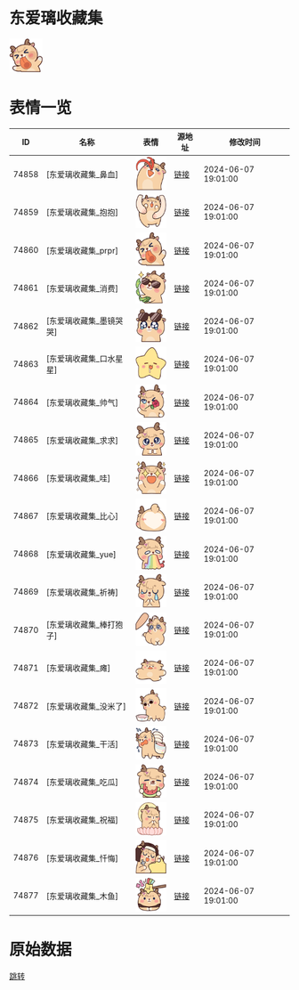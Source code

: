 # 东爱璃收藏集

<img src="./cover.png" height="60" alt="cover" />

# 表情一览

|ID|名称|表情|源地址|修改时间|
|----|----|----|----|----|
|74858|[东爱璃收藏集_鼻血]|<img src="./pic/074858_%5B东爱璃收藏集_鼻血%5D.png" height="60" alt="鼻血"/>|[链接](https://i0.hdslb.com/bfs/garb/481e642c77f6f367c8521a3c49e34eaaaeb5a66c.png)|2024-06-07 19:01:00|
|74859|[东爱璃收藏集_抱抱]|<img src="./pic/074859_%5B东爱璃收藏集_抱抱%5D.png" height="60" alt="抱抱"/>|[链接](https://i0.hdslb.com/bfs/garb/8ff475c41ffdb2a28ec516b420d189bc7758a8cd.png)|2024-06-07 19:01:00|
|74860|[东爱璃收藏集_prpr]|<img src="./pic/074860_%5B东爱璃收藏集_prpr%5D.png" height="60" alt="prpr"/>|[链接](https://i0.hdslb.com/bfs/garb/e18e63559469268812406d0170f28b8497716373.png)|2024-06-07 19:01:00|
|74861|[东爱璃收藏集_消费]|<img src="./pic/074861_%5B东爱璃收藏集_消费%5D.png" height="60" alt="消费"/>|[链接](https://i0.hdslb.com/bfs/garb/93deee3217447003ecb6a65d497821aaefc61e26.png)|2024-06-07 19:01:00|
|74862|[东爱璃收藏集_墨镜哭哭]|<img src="./pic/074862_%5B东爱璃收藏集_墨镜哭哭%5D.png" height="60" alt="墨镜哭哭"/>|[链接](https://i0.hdslb.com/bfs/garb/0892f4f5890e77ea844476de97a39d7437b61bf9.png)|2024-06-07 19:01:00|
|74863|[东爱璃收藏集_口水星星]|<img src="./pic/074863_%5B东爱璃收藏集_口水星星%5D.png" height="60" alt="口水星星"/>|[链接](https://i0.hdslb.com/bfs/garb/01b96bd0e37634c2dd7ff9fb54741d31dbb9e204.png)|2024-06-07 19:01:00|
|74864|[东爱璃收藏集_帅气]|<img src="./pic/074864_%5B东爱璃收藏集_帅气%5D.png" height="60" alt="帅气"/>|[链接](https://i0.hdslb.com/bfs/garb/942977366dd89218bc9b8103bb7842ade8b9fa82.png)|2024-06-07 19:01:00|
|74865|[东爱璃收藏集_求求]|<img src="./pic/074865_%5B东爱璃收藏集_求求%5D.png" height="60" alt="求求"/>|[链接](https://i0.hdslb.com/bfs/garb/af4ebeb198347b84af25b7412788f243c248883e.png)|2024-06-07 19:01:00|
|74866|[东爱璃收藏集_哇]|<img src="./pic/074866_%5B东爱璃收藏集_哇%5D.png" height="60" alt="哇"/>|[链接](https://i0.hdslb.com/bfs/garb/88a87be85e888af8c84905b30ecac5326dcce90d.png)|2024-06-07 19:01:00|
|74867|[东爱璃收藏集_比心]|<img src="./pic/074867_%5B东爱璃收藏集_比心%5D.png" height="60" alt="比心"/>|[链接](https://i0.hdslb.com/bfs/garb/13c3cd717a16fd7f67a69c21efa9da9e7fcd48d3.png)|2024-06-07 19:01:00|
|74868|[东爱璃收藏集_yue]|<img src="./pic/074868_%5B东爱璃收藏集_yue%5D.png" height="60" alt="yue"/>|[链接](https://i0.hdslb.com/bfs/garb/4f40c98cb1e3e57b1acc5afeddd5ce36d63819bb.png)|2024-06-07 19:01:00|
|74869|[东爱璃收藏集_祈祷]|<img src="./pic/074869_%5B东爱璃收藏集_祈祷%5D.png" height="60" alt="祈祷"/>|[链接](https://i0.hdslb.com/bfs/garb/c1ba8086234c373095419e91b5611ba79276f6d6.png)|2024-06-07 19:01:00|
|74870|[东爱璃收藏集_棒打狍子]|<img src="./pic/074870_%5B东爱璃收藏集_棒打狍子%5D.png" height="60" alt="棒打狍子"/>|[链接](https://i0.hdslb.com/bfs/garb/92cbe7211c5268125c1b977cbb5b52d3de66febb.png)|2024-06-07 19:01:00|
|74871|[东爱璃收藏集_瘫]|<img src="./pic/074871_%5B东爱璃收藏集_瘫%5D.png" height="60" alt="瘫"/>|[链接](https://i0.hdslb.com/bfs/garb/00489f0b593514101a22a31cd64f97a0f94abaab.png)|2024-06-07 19:01:00|
|74872|[东爱璃收藏集_没米了]|<img src="./pic/074872_%5B东爱璃收藏集_没米了%5D.png" height="60" alt="没米了"/>|[链接](https://i0.hdslb.com/bfs/garb/ad20376ecbff4cd77324e8d0997f0b6deaf65b0d.png)|2024-06-07 19:01:00|
|74873|[东爱璃收藏集_干活]|<img src="./pic/074873_%5B东爱璃收藏集_干活%5D.png" height="60" alt="干活"/>|[链接](https://i0.hdslb.com/bfs/garb/bdc808e6210a134534c397e2af54d2370496653a.png)|2024-06-07 19:01:00|
|74874|[东爱璃收藏集_吃瓜]|<img src="./pic/074874_%5B东爱璃收藏集_吃瓜%5D.png" height="60" alt="吃瓜"/>|[链接](https://i0.hdslb.com/bfs/garb/3c061cf1b340989414f7335aa50c0a992a4ab57b.png)|2024-06-07 19:01:00|
|74875|[东爱璃收藏集_祝福]|<img src="./pic/074875_%5B东爱璃收藏集_祝福%5D.png" height="60" alt="祝福"/>|[链接](https://i0.hdslb.com/bfs/garb/08c6e82fdf0d0e1b42eaa62dab4938d09ea0b9dc.png)|2024-06-07 19:01:00|
|74876|[东爱璃收藏集_忏悔]|<img src="./pic/074876_%5B东爱璃收藏集_忏悔%5D.png" height="60" alt="忏悔"/>|[链接](https://i0.hdslb.com/bfs/garb/96ce960a7b720a220eb27610a6b8b5b19e095088.png)|2024-06-07 19:01:00|
|74877|[东爱璃收藏集_木鱼]|<img src="./pic/074877_%5B东爱璃收藏集_木鱼%5D.png" height="60" alt="木鱼"/>|[链接](https://i0.hdslb.com/bfs/garb/e30b78a8b2eca2665c36411c19a256128930aeee.png)|2024-06-07 19:01:00|

# 原始数据

[跳转](./raw.json)

